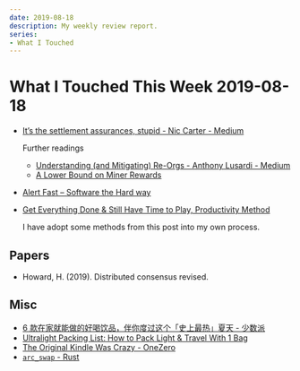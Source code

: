 ```yaml
---
date: 2019-08-18
description: My weekly review report.
series:
- What I Touched
---
```


# What I Touched This Week 2019-08-18


* [It’s the settlement assurances, stupid - Nic Carter - Medium](https://medium.com/@nic__carter/its-the-settlement-assurances-stupid-5dcd1c3f4e41)

    Further readings

    * [Understanding (and Mitigating) Re-Orgs - Anthony Lusardi - Medium](https://medium.com/@pyskell/understanding-and-mitigating-re-orgs-921c7768fa18)
    * [A Lower Bound on Miner Rewards](https://bkcm.co/research/economicfinality.pdf)

* [Alert Fast – Software the Hard way](https://software.rajivprab.com/2019/08/04/alert-fast/)
* [Get Everything Done & Still Have Time to Play, Productivity Method](https://doist.com/blog/get-everything-done-still-have-time-to-play/)

    I have adopt some methods from this post into my own process.

## Papers

* Howard, H. (2019). Distributed consensus revised.

## Misc

* [6 款在家就能做的好喝饮品，伴你度过这个「史上最热」夏天 - 少数派](https://sspai.com/post/56224)
* [Ultralight Packing List: How to Pack Light & Travel With 1 Bag](https://jamesclear.com/ultralight-travel)
* [The Original Kindle Was Crazy - OneZero](https://onezero.medium.com/the-original-kindle-was-crazy-98c191b4cbc)
* [`arc_swap` - Rust](https://docs.rs/arc-swap/0.4.2/arc_swap/)
